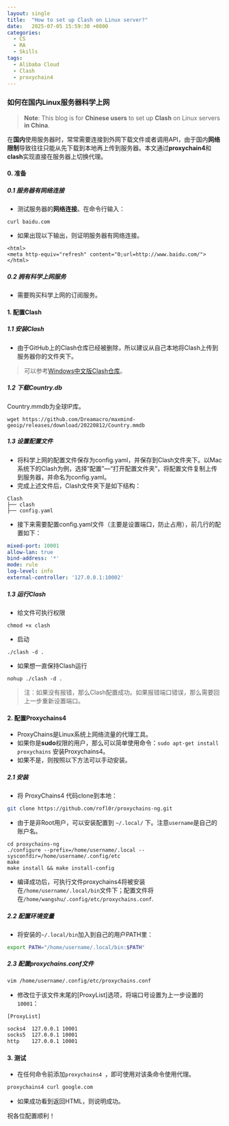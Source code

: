 ```yaml
---
layout: single
title:  "How to set up Clash on Linux server?"
date:   2025-07-05 15:59:30 +0800
categories:
  - CS
  - RA
  - Skills
tags:
  - Alibaba Cloud
  - Clash
  - proxychain4
---
```


### 如何在国内Linux服务器科学上网
> **Note**: This blog is for **Chinese users** to set up **Clash** on Linux servers **in China**.

在**国内**使用服务器时，常常需要连接到外网下载文件或者调用API，由于国内**网络限制**导致往往只能从先下载到本地再上传到服务器。本文通过**proxychain4**和**clash**实现直接在服务器上切换代理。

#### 0. 准备

##### 0.1 服务器有网络连接

- 测试服务器的**网络连接**。在命令行输入：

```shell
curl baidu.com
```

- 如果出现以下输出，则证明服务器有网络连接。

```shell
<html>
<meta http-equiv="refresh" content="0;url=http://www.baidu.com/">
</html>
```

##### 0.2 拥有科学上网服务

- 需要购买科学上网的订阅服务。


#### 1. 配置Clash

##### 1.1 安装Clash

- 由于GitHub上的Clash仓库已经被删除，所以建议从自己本地将Clash上传到服务器你的文件夹下。
> 可以参考[Windows中文版Clash仓库](https://github.com/Z-Siqi/Clash-for-Windows_Chinese)。

##### 1.2 下载Country.db

Country.mmdb为全球IP库。

```
wget https://github.com/Dreamacro/maxmind-geoip/releases/download/20220812/Country.mmdb
```

##### 1.3 设置配置文件

- 将科学上网的配置文件保存为config.yaml，并保存到Clash文件夹下。以Mac系统下的Clash为例，选择“配置”—“打开配置文件夹”，将配置文件复制上传到服务器，并命名为config.yaml。
- 完成上述文件后，Clash文件夹下是如下结构：

```
Clash
├── clash
├── config.yaml
```

- 接下来需要配置config.yaml文件（主要是设置端口，防止占用），前几行的配置如下：

```yaml
mixed-port: 10001
allow-lan: true
bind-address: '*'
mode: rule
log-level: info
external-controller: '127.0.0.1:10002'
```

##### 1.3 运行Clash

- 给文件可执行权限

```
chmod +x clash
```

- 启动

```
./clash -d .
```

- 如果想一直保持Clash运行

```
nohup ./clash -d .
```

> 注：如果没有报错，那么Clash配置成功。如果报错端口错误，那么需要回上一步重新设置端口。


#### 2. 配置Proxychains4

- ProxyChains是Linux系统上网络流量的代理工具。
- 如果你是**sudo**权限的用户，那么可以简单使用命令：`sudo apt-get install proxychains` 安装Proxychains4。
- 如果不是，则按照以下方法可以手动安装。

##### 2.1 安装

- 将 ProxyChains4 代码clone到本地：

```bash
git clone https://github.com/rofl0r/proxychains-ng.git
```

- 由于是非Root用户，可以安装配置到 `~/.local/` 下。注意`username`是自己的账户名。

```shell
cd proxychains-ng
./configure --prefix=/home/username/.local --sysconfdir=/home/username/.config/etc
make
make install && make install-config
```

- 编译成功后，可执行文件proxychains4将被安装在`/home/username/.local/bin`文件下；配置文件将在`/home/wangshu/.config/etc/proxychains.conf`.

##### 2.2 配置环境变量

- 将安装的`~/.local/bin`加入到自己的用户PATH里：

```bash
export PATH="/home/username/.local/bin:$PATH"
```

##### 2.3 配置proxychains.conf文件

```bash
vim /home/username/.config/etc/proxychains.conf
```

- 修改位于该文件末尾的[ProxyList]选项，将端口号设置为上一步设置的`10001`：

```txt
[ProxyList]

socks4	127.0.0.1 10001
socks5	127.0.0.1 10001
http	127.0.0.1 10001
```

#### 3. 测试

- 在任何命令前添加`proxychains4 `，即可使用对该条命令使用代理。

```bash
proxychains4 curl google.com
```

- 如果成功看到返回HTML，则说明成功。

祝各位配置顺利！
